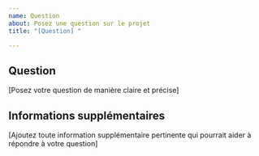 ```yaml
---
name: Question
about: Posez une question sur le projet
title: "[Question] "

---
```


## Question

[Posez votre question de manière claire et précise]

## Informations supplémentaires

[Ajoutez toute information supplémentaire pertinente qui pourrait aider à répondre à votre question]
